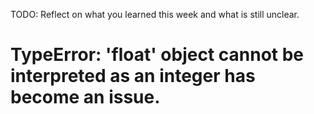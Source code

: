 TODO: Reflect on what you learned this week and what is still unclear.
# TypeError: 'float' object cannot be interpreted as an integer has become an issue. 